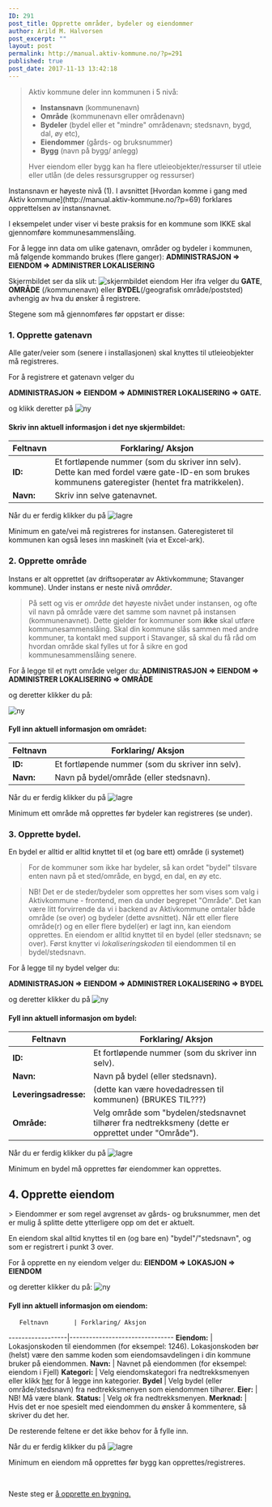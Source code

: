 ```yaml
---
ID: 291
post_title: Opprette områder, bydeler og eiendommer
author: Arild M. Halvorsen
post_excerpt: ""
layout: post
permalink: http://manual.aktiv-kommune.no/?p=291
published: true
post_date: 2017-11-13 13:42:18
---
```

<blockquote>Aktiv kommune deler inn kommunen i 5 nivå:
<ul>
 	<li><strong>Instansnavn</strong> (kommunenavn)</li>
        <li><strong>Område</strong> (kommunenavn eller områdenavn)</li>
        <li><strong>Bydeler</strong> (bydel eller et "mindre" områdenavn; stedsnavn, bygd, dal, øy etc),</li>
        <li><strong>Eiendommer</strong> (gårds- og bruksnummer)</li>
        <li><strong>Bygg</strong> (navn på bygg/ anlegg)</li>
 	
 	
 	
</ul>
Hver eiendom eller bygg kan ha flere utleieobjekter/ressurser til utleie eller utlån (de deles ressursgrupper og ressurser)</blockquote>
Instansnavn er høyeste nivå (1). I avsnittet [Hvordan komme i gang med Aktiv kommune](http://manual.aktiv-kommune.no/?p=69) forklares opprettelsen av instansnavnet.

I eksempelet under viser vi beste praksis for en kommune som IKKE skal gjennomføre kommunesammenslåing. 

For å legge inn data om ulike gatenavn, områder og bydeler i kommunen, må følgende kommando brukes (flere ganger):
<strong>ADMINISTRASJON =&gt; EIENDOM =&gt; ADMINISTRER LOKALISERING</strong>

Skjermbildet ser da slik ut:
<img src="http://manual.aktiv-kommune.no/wp-content/uploads/2018/01/Skjermbildeeiendom.png" alt="skjermbildet eiendom" />
Her ifra velger du <strong>GATE</strong>, <strong>OMRÅDE</strong> (/kommunenavn) eller <strong>BYDEL</strong>(/geografisk område/poststed) avhengig av hva du ønsker å registrere.



Stegene som må gjennomføres før oppstart er disse:


### 1. Opprette gatenavn

Alle gater/veier som (senere i installasjonen) skal knyttes til utleieobjekter må registreres.

For å registrere et gatenavn velger du

<strong>ADMINISTRASJON => EIENDOM => ADMINISTRER LOKALISERING => GATE.</strong>

og klikk deretter på 
<img src="http://manual.aktiv-kommune.no/wp-content/uploads/2017/12/NY.png" alt="ny" />

#### Skriv inn aktuell informasjon i det nye skjermbildet:


Feltnavn| Forklaring/ Aksjon
----------------------|-----------------------------------
<strong>ID:</strong> |  Et fortløpende nummer (som du skriver inn selv). Dette kan med fordel være gate-ID-en som brukes kommunens gateregister (hentet fra matrikkelen).
<strong>Navn:</strong> |  Skriv inn selve gatenavnet.

Når du er ferdig klikker du på
<img src="http://manual.aktiv-kommune.no/wp-content/uploads/2017/12/lagre.png" alt="lagre" />

Minimum en gate/vei må registreres for instansen. 
Gateregisteret til kommunen kan også leses inn maskinelt (via et Excel-ark).



### 2. Opprette område

Instans er alt opprettet (av driftsoperatør av Aktivkommune; Stavanger kommune).
Under instans er neste nivå <em>områder</em>. 

>På sett og vis er <em>område </em>det høyeste nivået under instansen, og ofte vil navn på område være det samme som navnet på instansen (kommunenavnet). Dette gjelder for kommuner som <strong>ikke</strong> skal utføre kommunesammenslåing. Skal din kommune slås sammen med andre kommuner, ta kontakt med support i Stavanger, så skal du få råd om hvordan område skal fylles ut for å sikre en god kommunesammenslåing senere.

For å legge til et nytt område velger du:
<strong>ADMINISTRASJON => EIENDOM => ADMINISTRER LOKALISERING => OMRÅDE</strong>

og deretter klikker du på:

<img src="http://manual.aktiv-kommune.no/wp-content/uploads/2017/12/NY.png" alt="ny" />

#### Fyll inn aktuell informasjon om området:

  Feltnavn   | Forklaring/ Aksjon
-----------------------|-----------------------------------
<strong>ID:</strong> |  Et fortløpende nummer (som du skriver inn selv).
<strong>Navn:</strong> |  Navn på bydel/område (eller stedsnavn).

Når du er ferdig klikker du på
<img src="http://manual.aktiv-kommune.no/wp-content/uploads/2017/12/lagre.png" alt="lagre" />

Minimum ett område må opprettes før bydeler kan registreres (se under).


### 3. Opprette bydel.
En bydel er alltid er alltid knyttet til et (og bare ett) område (i systemet)

> For de kommuner som ikke har bydeler, så kan ordet "bydel" tilsvare enten navn på et sted/område, en bygd, en dal, en øy etc.


 
> NB! Det er de steder/bydeler som opprettes her som vises som valg i Aktivkommune - frontend, men da under begrepet "Område". Det kan være litt forvirrende da vi i backend av Aktivkommune omtaler både område (se over) og bydeler (dette avsnittet). Når ett eller flere område(r) og en eller flere bydel(er) er lagt inn, kan eiendom opprettes. En eiendom er alltid knyttet til en bydel (eller stedsnavn; se over). Først knytter vi <em>lokaliseringskoden</em> til eiendommen til en bydel/stedsnavn.

For å legge til ny bydel velger du:

<strong>ADMINISTRASJON => EIENDOM => ADMINISTRER LOKALISERING => BYDEL</strong>

og deretter klikker du på 
<img src="http://manual.aktiv-kommune.no/wp-content/uploads/2017/12/NY.png" alt="ny" />

#### Fyll inn aktuell informasjon om bydel:

Feltnavn| Forklaring/ Aksjon
----------------------|-----------------------------------
<strong>ID:</strong> |  Et fortløpende nummer (som du skriver inn selv).
<strong>Navn:</strong> |  Navn på bydel (eller stedsnavn).
<strong>Leveringsadresse:|</strong> (dette kan være hovedadressen til kommunen) (BRUKES TIL???)
<strong>Område:</strong> |  Velg område som "bydelen/stedsnavnet tilhører fra nedtrekksmeny (dette er opprettet under "Område").

Når du er ferdig klikker du på
<img src="http://manual.aktiv-kommune.no/wp-content/uploads/2017/12/lagre.png" alt="lagre" />

Minimum en bydel må opprettes før eiendommer kan opprettes.


<h2>4. Opprette eiendom</h2>
> Eiendommer er som regel avgrenset av gårds- og bruksnummer, men det er mulig å splitte dette ytterligere opp om det er aktuelt.

En eiendom skal alltid knyttes til en (og bare en) "bydel"/"stedsnavn", og som er registrert i punkt 3 over. 

For å opprette en ny eiendom velger du:
<strong>EIENDOM =&gt; LOKASJON =&gt; EIENDOM</strong>

og deretter klikker du på:
<img src="http://manual.aktiv-kommune.no/wp-content/uploads/2017/12/NY.png" alt="ny" />


#### Fyll inn aktuell informasjon om eiendom:

       Feltnavn       | Forklaring/ Aksjon
------------------|--------------------------------
 <strong>Eiendom:</strong> |  Lokasjonskoden til eiendommen (for eksempel: 1246). Lokasjonskoden bør (helst) være den samme koden som eiendomsavdelingen i din kommune bruker på eiendommen.
 <strong>Navn:</strong> |  Navnet på eiendommen (for eksempel: eiendom i Fjell)
 <strong>Kategori:</strong> |  Velg eiendomskategori fra nedtrekksmenyen eller klikk <a href="https://manual.aktiv-kommune.no/?p=700">her</a> for å legge inn kategorier.
 <strong>Bydel</strong> |  Velg bydel (eller område/stedsnavn) fra nedtrekksmenyen som eiendommen tilhører.
 <strong>Eier:</strong> |  NB! Må være blank.
 <strong>Status:</strong> |  Velg <em>ok</em> fra nedtrekksmenyen.
 <strong>Merknad:</strong> |  Hvis det er noe spesielt med eiendommen du ønsker å kommentere, så skriver du det her.

De resterende feltene er det ikke behov for å fylle inn.

Når du er ferdig klikker du på
<img src="http://manual.aktiv-kommune.no/wp-content/uploads/2017/12/lagre.png" alt="lagre" />

Minimum en eiendom må opprettes før bygg kan opprettes/registreres.

&nbsp;

Neste steg er <a href="https://manual.aktiv-kommune.no/?p=321">å opprette en bygning.</a>
